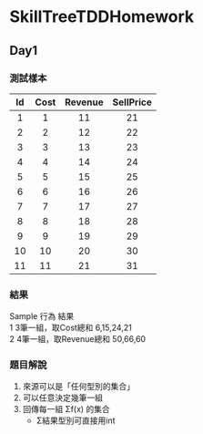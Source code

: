 # SkillTreeTDDHomework

## Day1
### 測試樣本
|   Id  |   Cost  | Revenue  |  SellPrice   |
|:-----:|:-------:|:--------:|:------------:|
|   1   |     1	  |    11	   |    21        |
|   2	|2	|12	|22|
|3	|3	|13	|23|
|4	|4	|14	|24|
|5	|5	|15	|25|
|6	|6	|16	|26|
|7	|7	|17	|27|
|8	|8	|18	|28|
|9	|9	|19	|29|
|10	|10	|20	|30|
|11	|11	|21	|31|
			
			
### 結果
Sample	行為	結果	
1	3筆一組，取Cost總和	6,15,24,21	
2	4筆一組，取Revenue總和	50,66,60	
			
			
### 題目解說			
1. 來源可以是「任何型別的集合」
2. 可以任意決定幾筆一組
3. 回傳每一組 Σf(x) 的集合
    - Σ結果型別可直接用int
	
